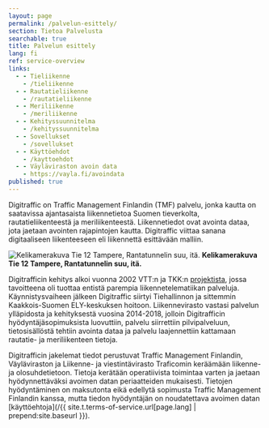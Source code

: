 ```yaml
---
layout: page
permalink: /palvelun-esittely/
section: Tietoa Palvelusta
searchable: true
title: Palvelun esittely
lang: fi
ref: service-overview
links:
  - - Tieliikenne
    - /tieliikenne
  - - Rautatieliikenne
    - /rautatieliikenne
  - - Meriliikenne
    - /meriliikenne
  - - Kehityssuunnitelma
    - /kehityssuunnitelma
  - - Sovellukset
    - /sovellukset
  - - Käyttöehdot
    - /kayttoehdot
  - - Väyläviraston avoin data
    - https://vayla.fi/avoindata
published: true
---
```


Digitraffic on Traffic Management Finlandin (TMF) palvelu, jonka kautta on saatavissa ajantasaista liikennetietoa Suomen tieverkolta, rautatieliikenteestä ja meriliikenteestä. Liikennetiedot ovat avointa dataa, jota jaetaan avointen rajapintojen kautta.
Digitraffic viittaa sanana digitaaliseen liikenteeseen eli liikennettä esittävään malliin.

![Kelikamerakuva Tie 12 Tampere, Rantatunnelin suu, itä. ](https://weathercam.digitraffic.fi/C0460900.jpg)
**Kelikamerakuva Tie 12 Tampere, Rantatunnelin suu, itä.**

Digitrafficin kehitys alkoi vuonna 2002 VTT:n ja TKK:n [projektista](http://virtual.vtt.fi/virtual/proj6/fits/julkaisut/hanke3/FITS_30.pdf), 
jossa tavoitteena oli  tuottaa  entistä  parempia  liikennetelematiikan palveluja. Käynnistysvaiheen jälkeen Digitraffic siirtyi Tiehallinnon ja
sittemmin Kaakkois-Suomen ELY-keskuksen hoitoon. Liikennevirasto vastasi palvelun ylläpidosta ja kehityksestä vuosina 2014-2018, jolloin Digitrafficin 
hyödyntäjäsopimuksista luovuttiin, palvelu siirrettiin pilvipalveluun, tietosisällöstä tehtiin avointa dataa ja palvelu laajennettiin kattamaan 
rautatie- ja meriliikenteen tietoja. 

Digitrafficin jakelemat tiedot perustuvat Traffic Management Finlandin, Väyläviraston ja Liikenne- ja viestintävirasto Traficomin  keräämään 
liikenne- ja olosuhdetietoon. Tietoja kerätään operatiivista toimintaa varten ja jaetaan hyödynnettäväksi avoimen datan periaatteiden mukaisesti. 
Tietojen hyödyntäminen on maksutonta eikä edellytä sopimusta Traffic Management Finlandin kanssa, mutta tiedon hyödyntäjän on noudatettava avoimen 
datan [käyttöehtoja](/{{ site.t.terms-of-service.url[page.lang] | prepend:site.baseurl }}).
